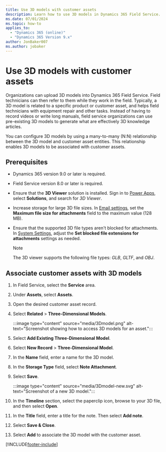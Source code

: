 ```yaml
---
title: Use 3D models with customer assets
description: Learn how to use 3D models in Dynamics 365 Field Service.
ms.date: 07/01/2024
ms.topic: how-to
applies_to: 
  - "Dynamics 365 (online)"
  - "Dynamics 365 Version 9.x"
author: JonBaker007
ms.author: jobaker
---
```


# Use 3D models with customer assets

Organizations can upload 3D models into Dynamics 365 Field Service. Field technicians can then refer to them while they work in the field. Typically, a 3D model is related to a specific product or customer asset, and helps field technicians with equipment repair and other tasks. Instead of having to record videos or write long manuals, field service organizations can use pre-existing 3D models to generate what are effectively 3D knowledge articles.

You can configure 3D models by using a many-to-many (N:N) relationship between the 3D model and customer asset entities. This relationship enables 3D models to be associated with customer assets.

## Prerequisites

- Dynamics 365 version 9.0 or later is required.
- Field Service version 8.0 or later is required.
- Ensure that the **3D Viewer** solution is installed. Sign in to [Power Apps](https://make.powerapps.com/), select **Solutions**, and search for *3D Viewer*.
- Increase storage for large 3D file sizes. In [Email settings](/power-platform/admin/settings-email), set the **Maximum file size for attachments** field to the maximum value (128 MB).
- Ensure that the supported 3D file types aren't blocked for attachments. In [System Settings](/power-platform/admin/system-settings-dialog-box-general-tab), adjust the **Set blocked file extensions for attachments** settings as needed.

    > [!NOTE]
    > The 3D viewer supports the following file types: *GLB*, *GLTF*, and *OBJ*.

## Associate customer assets with 3D models

1. In Field Service, select the **Service** area.
1. Under **Assets**, select **Assets**.
1. Open the desired customer asset record.
1. Select **Related** > **Three-Dimensional Models**.

    :::image type="content" source="media/3Dmodel.png" alt-text="Screenshot showing how to access 3D models for an asset.":::

1. Select **Add Existing Three-Dimensional Model**.
1. Select **New Record** > **Three-Dimensional Model**.
1. In the **Name** field, enter a name for the 3D model.
1. In the **Storage Type** field, select **Note Attachment**.
1. Select **Save**.

    :::image type="content" source="media/3Dmodel-new.svg" alt-text="Screenshot of a new 3D model.":::

1. In the **Timeline** section, select the paperclip icon, browse to your 3D file, and then select **Open**.
1. In the **Title** field, enter a title for the note. Then select **Add note**.
1. Select **Save & Close**.
1. Select **Add** to associate the 3D model with the customer asset.

[!INCLUDE[footer-include](../includes/footer-banner.md)]
